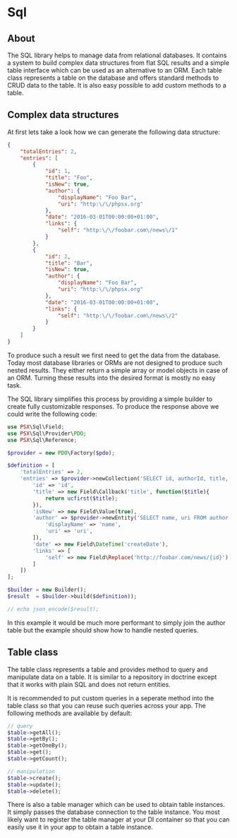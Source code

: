 Sql
===

## About

The SQL library helps to manage data from relational databases. It contains a
system to build complex data structures from flat SQL results and a simple
table interface which can be used as an alternative to an ORM. Each table class
represents a table on the database and offers standard methods to CRUD data to
the table. It is also easy possible to add custom methods to a table.

## Complex data structures

At first lets take a look how we can generate the following data structure:

```json
{
    "totalEntries": 2,
    "entries": [
        {
            "id": 1,
            "title": "Foo",
            "isNew": true,
            "author": {
                "displayName": "Foo Bar",
                "uri": "http:\/\/phpsx.org"
            },
            "date": "2016-03-01T00:00:00+01:00",
            "links": {
                "self": "http:\/\/foobar.com\/news\/1"
            }
        },
        {
            "id": 2,
            "title": "Bar",
            "isNew": true,
            "author": {
                "displayName": "Foo Bar",
                "uri": "http:\/\/phpsx.org"
            },
            "date": "2016-03-01T00:00:00+01:00",
            "links": {
                "self": "http:\/\/foobar.com\/news\/2"
            }
        }
    ]
}
```

To produce such a result we first need to get the data from the database. Today
most database libraries or ORMs are not designed to produce such nested results.
They either return a simple array or model objects in case of an ORM. Turning
these results into the desired format is mostly no easy task.

The SQL library simplifies this process by providing a simple builder to create
fully customizable responses. To produce the response above we could write the
following code:

```php
use PSX\Sql\Field;
use PSX\Sql\Provider\PDO;
use PSX\Sql\Reference;

$provider = new PDO\Factory($pdo);

$definition = [
    'totalEntries' => 2,
    'entries' => $provider->newCollection('SELECT id, authorId, title, createDate FROM news ORDER BY createDate DESC', [], [
        'id' => 'id',
        'title' => new Field\Callback('title', function($title){
            return ucfirst($title);
        }),
        'isNew' => new Field\Value(true),
        'author' => $provider->newEntity('SELECT name, uri FROM author WHERE id = :id', ['id' => new Reference('authorId')], [
            'displayName' => 'name',
            'uri' => 'uri',
        ]),
        'date' => new Field\DateTime('createDate'),
        'links' => [
            'self' => new Field\Replace('http://foobar.com/news/{id}'),
        ]
    ])
];

$builder = new Builder();
$result  = $builder->build($definition));

// echo json_encode($result);
```

In this example it would be much more performant to simply join the author table
but the example should show how to handle nested queries.

## Table class

The table class represents a table and provides method to query and manipulate
data on a table. It is similar to a repository in doctrine except that it works
with plain SQL and does not return entities.

It is recommended to put custom queries in a seperate method into the table
class so that you can reuse such queries across your app. The following methods
are available by default:

```php
// query
$table->getAll();
$table->getBy();
$table->getOneBy();
$table->get();
$table->getCount();

// manipulation
$table->create();
$table->update();
$table->delete();

```

There is also a table manager which can be used to obtain table instances. It
simply passes the database connection to the table instance. You most likely
want to register the table manager at your DI container so that you can easily
use it in your app to obtain a table instance.
